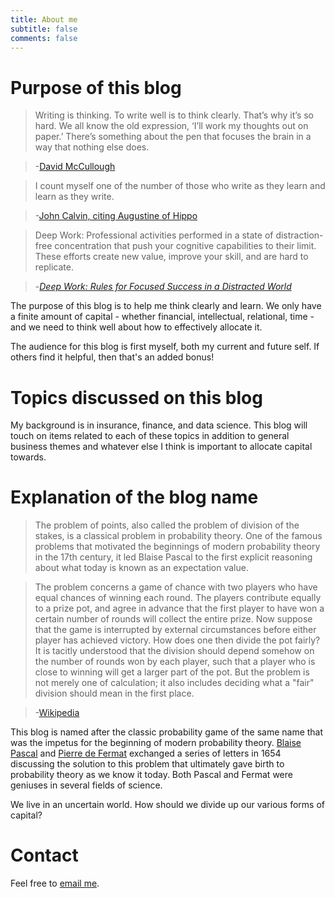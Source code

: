 ```yaml
---
title: About me
subtitle: false
comments: false
---
```


# Purpose of this blog

> Writing is thinking. To write well is to think clearly. That’s why it’s so hard. We all know the old expression, ‘I’ll work my thoughts out on paper.’ There’s something about the pen that focuses the brain in a way that nothing else does. 

>-[David McCullough](http://www.neh.gov/whoweare/mccullough/interview.html)

> I count myself one of the number of those who write as they learn and learn as they write.

>-[John Calvin, citing Augustine of Hippo](http://books.google.com/books?id=eABeezea4dwC&pg=RA1-PA5&lpg=RA1-PA5&dq=calvin+I+count+myself+one+of+the+number+of+those&source=bl&ots=Xjf6pCE17u&sig=0cVqI26G6Xjlxw-NUf_gAgMgLA8&hl=en&ei=-0HPStLqJMnTlAfVlISpCg&sa=X&oi=book_result&ct=result&resnum=1#v=onepage&q=calvin%20I%20count%20myself%20one%20of%20the%20number%20of%20those&f=false)

> Deep Work: Professional activities performed in a state of distraction-free concentration that push your cognitive capabilities to their limit. These efforts create new value, improve your skill, and are hard to replicate.

>-[*Deep Work: Rules for Focused Success in a Distracted World*](https://www.amazon.com/Deep-Work-Focused-Success-Distracted/dp/1455586692)

The purpose of this blog is to help me think clearly and learn. We only have a finite amount of capital - whether financial, intellectual, relational, time - and we need to think well about how to effectively allocate it. 

The audience for this blog is first myself, both my current and future self.  If others find it helpful, then that's an added bonus!

# Topics discussed on this blog

My background is in insurance, finance, and data science. This blog will touch on items related to each of these topics in addition to general business themes and whatever else I think is important to allocate capital towards.

# Explanation of the blog name

> The problem of points, also called the problem of division of the stakes, is a classical problem in probability theory. One of the famous problems that motivated the beginnings of modern probability theory in the 17th century, it led Blaise Pascal to the first explicit reasoning about what today is known as an expectation value.

> The problem concerns a game of chance with two players who have equal chances of winning each round. The players contribute equally to a prize pot, and agree in advance that the first player to have won a certain number of rounds will collect the entire prize. Now suppose that the game is interrupted by external circumstances before either player has achieved victory. How does one then divide the pot fairly? It is tacitly understood that the division should depend somehow on the number of rounds won by each player, such that a player who is close to winning will get a larger part of the pot. But the problem is not merely one of calculation; it also includes deciding what a "fair" division should mean in the first place.

>-[Wikipedia](https://en.m.wikipedia.org/wiki/Problem_of_points)

This blog is named after the classic probability game of the same name that was the impetus for the beginning of modern probability theory.  [Blaise Pascal](https://en.m.wikipedia.org/wiki/Blaise_Pascal) and [Pierre de Fermat](https://en.m.wikipedia.org/wiki/Pierre_de_Fermat)  exchanged a series of letters in 1654 discussing the solution to this problem that ultimately gave birth to probability theory as we know it today. Both Pascal and Fermat were geniuses in several fields of science. 

We live in an uncertain world. How should we divide up our various forms of capital?

# Contact 

Feel free to [email me](mailto:problemofpoints@gmail.com).
